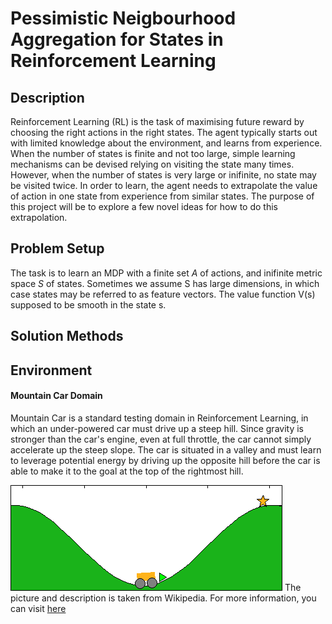 # Pessimistic Neigbourhood Aggregation for States in Reinforcement Learning

## Description
Reinforcement Learning (RL) is the task of maximising future reward by choosing the right actions in the right states. The agent typically starts out with limited knowledge about the environment, and learns from experience. When the number of states is finite and not too large, simple learning mechanisms can be devised relying on visiting the state many times. However, when the number of states is very large or inifinite, no state may be visited twice. In order to learn, the agent needs to extrapolate the value of action in one state from experience from similar states. The purpose of this project will be to explore a few novel ideas for how to do this extrapolation.

## Problem Setup
The task is to learn an MDP with a finite set *A* of actions, and inifinite metric space *S* of states. Sometimes we assume S has large dimensions, in which case states may be referred to as feature vectors. The value function V(s) supposed to be smooth in the state s.

## Solution Methods


## Environment

#### Mountain Car Domain
Mountain Car is a standard testing domain in Reinforcement Learning, in which an under-powered car must drive up a steep hill. Since gravity is stronger than the car's engine, even at full throttle, the car cannot simply accelerate up the steep slope. The car is situated in a valley and must learn to leverage potential energy by driving up the opposite hill before the car is able to make it to the goal at the top of the rightmost hill.

![Mountain Car](https://github.com/maleakhiw/Pessimistic-Neighbourhood-Aggregation-for-States-in-Reinforcement-Learning/blob/master/mountain-car.png)
The picture and description is taken from Wikipedia. For more information, you can visit <a href="https://en.wikipedia.org/wiki/Mountain_car_problem">here</a>


